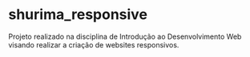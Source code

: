 # shurima_responsive
Projeto realizado na disciplina de Introdução ao Desenvolvimento Web visando realizar a criação de websites responsivos.
